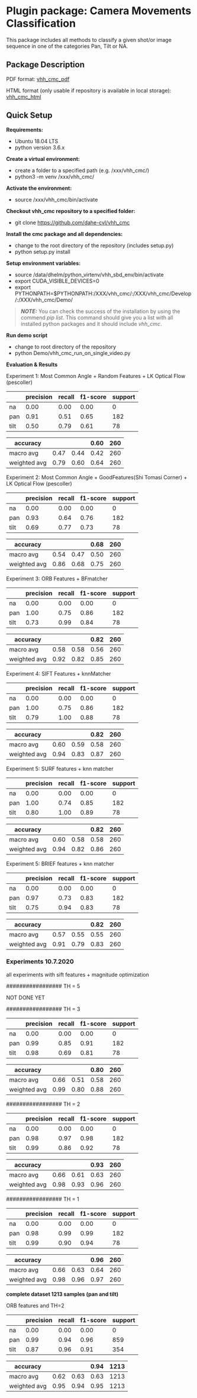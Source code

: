 # Plugin package: Camera Movements Classification

This package includes all methods to classify a given shot/or image sequence in one of the categories Pan, Tilt or NA.

## Package Description

PDF format: [vhh_cmc_pdf](https://github.com/dahe-cvl/vhh_cmc/blob/master/ApiSphinxDocumentation/build/latex/vhhpluginpackagecameramovementsclassificationvhh_cmc.pdf)
    
HTML format (only usable if repository is available in local storage): [vhh_cmc_html](https://github.com/dahe-cvl/vhh_cmc/blob/master/ApiSphinxDocumentation/build/html/index.html)
    
    
## Quick Setup

**Requirements:**

   * Ubuntu 18.04 LTS
   * python version 3.6.x

**Create a virtual environment:**

   * create a folder to a specified path (e.g. /xxx/vhh_cmc/)
   * python3 -m venv /xxx/vhh_cmc/

**Activate the environment:**

   * source /xxx/vhh_cmc/bin/activate

**Checkout vhh_cmc repository to a specified folder:**

   * git clone https://github.com/dahe-cvl/vhh_cmc

**Install the cmc package and all dependencies:**

   * change to the root directory of the repository (includes setup.py)
   * python setup.py install

**Setup environment variables:**

   * source /data/dhelm/python_virtenv/vhh_sbd_env/bin/activate
   * export CUDA_VISIBLE_DEVICES=0
   * export PYTHONPATH=$PYTHONPATH:/XXX/vhh_cmc/:/XXX/vhh_cmc/Develop/:/XXX/vhh_cmc/Demo/


> **_NOTE:_**
  You can check the success of the installation by using the commend *pip list*. This command should give you a list
  with all installed python packages and it should include *vhh_cmc*.

**Run demo script**

   * change to root directory of the repository
   * python Demo/vhh_cmc_run_on_single_video.py


**Evaluation & Results**

Experiment 1:
Most Common Angle + Random Features + LK Optical Flow (pescoller)

|      | precision  | recall  | f1-score  | support  |
|------|------------|---------|-----------|----------|
| na   |    0.00    |   0.00  |    0.00   |     0    |
| pan  |    0.91    |   0.51  |    0.65   |   182    |
| tilt |    0.50    |   0.79  |    0.61   |    78    |


|     accuracy   |      |      | 0.60   |    260 |
|----------------|------|------|--------|--------|
|    macro avg   | 0.47 | 0.44 | 0.42   |    260 |
| weighted avg   | 0.79 | 0.60 | 0.64   |    260 |


Experiment 2:
Most Common Angle + GoodFeatures(Shi Tomasi Corner) + LK Optical Flow (pescoller)

|      | precision  | recall  | f1-score  | support  |
|------|------------|---------|-----------|----------|
| na   |    0.00    |   0.00  |    0.00   |     0    |
| pan  |    0.93    |   0.64  |    0.76   |   182    |
| tilt |    0.69    |   0.77  |    0.73   |    78    |


|     accuracy   |      |      | 0.68   |    260 |
|----------------|------|------|--------|--------|
|    macro avg   | 0.54 | 0.47 | 0.50   |    260 |
| weighted avg   | 0.86 | 0.68 | 0.75   |    260 |



Experiment 3: 
ORB Features + BFmatcher 

|      | precision  | recall  | f1-score  | support  |
|------|------------|---------|-----------|----------|
| na   |    0.00    |   0.00  |    0.00   |     0    |
| pan  |    1.00    |   0.75  |    0.86   |   182    |
| tilt |    0.73    |   0.99  |    0.84   |    78    |


|     accuracy   |      |      | 0.82   |    260 |
|----------------|------|------|--------|--------|
|    macro avg   | 0.58 | 0.58 | 0.56   |    260 |
| weighted avg   | 0.92 | 0.82 | 0.85   |    260 |


Experiment 4:
SIFT Features + knnMatcher

|      | precision  | recall  | f1-score  | support  |
|------|------------|---------|-----------|----------|
| na   |    0.00    |   0.00  |    0.00   |     0    |
| pan  |    1.00    |   0.75  |    0.86   |   182    |
| tilt |    0.79    |   1.00  |    0.88   |    78    |


|     accuracy   |      |      | 0.82   |    260 |
|----------------|------|------|--------|--------|
|    macro avg   | 0.60 | 0.59 | 0.58   |    260 |
| weighted avg   | 0.94 | 0.83 | 0.87   |    260 |


Experiment 5:
SURF features + knn matcher

|      | precision  | recall  | f1-score  | support  |
|------|------------|---------|-----------|----------|
| na   |    0.00    |   0.00  |    0.00   |     0    |
| pan  |    1.00    |   0.74  |    0.85   |   182    |
| tilt |    0.80    |   1.00  |    0.89   |    78    |


|     accuracy   |      |      | 0.82   |    260 |
|----------------|------|------|--------|--------|
|    macro avg   | 0.60 | 0.58 | 0.58   |    260 |
| weighted avg   | 0.94 | 0.82 | 0.86   |    260 |

Experiment 5:
BRIEF features + knn matcher

|      | precision  | recall  | f1-score  | support  |
|------|------------|---------|-----------|----------|
| na   |    0.00    |   0.00  |    0.00   |     0    |
| pan  |    0.97    |   0.73  |    0.83   |   182    |
| tilt |    0.75    |   0.94  |    0.83   |    78    |


|     accuracy   |      |      | 0.82   |    260 |
|----------------|------|------|--------|--------|
|    macro avg   | 0.57 | 0.55 | 0.55   |    260 |
| weighted avg   | 0.91 | 0.79 | 0.83   |    260 |


### Experiments 10.7.2020

all experiments with sift features + magnitude optimization

#################
TH = 5

NOT DONE YET

#################
TH = 3

|      | precision  | recall  | f1-score  | support  |
|------|------------|---------|-----------|----------|
| na   |    0.00    |   0.00  |    0.00   |     0    |
| pan  |    0.99    |   0.85  |    0.91   |   182    |
| tilt |    0.98    |   0.69  |    0.81   |    78    |


|     accuracy   |      |      | 0.80   |    260 |
|----------------|------|------|--------|--------|
|    macro avg   | 0.66 | 0.51 | 0.58   |    260 |
| weighted avg   | 0.99 | 0.80 | 0.88   |    260 |


#################
TH = 2

|      | precision  | recall  | f1-score  | support  |
|------|------------|---------|-----------|----------|
| na   |    0.00    |   0.00  |    0.00   |     0    |
| pan  |    0.98    |   0.97  |    0.98   |   182    |
| tilt |    0.99    |   0.86  |    0.92   |    78    |


|     accuracy   |      |      | 0.93   |    260 |
|----------------|------|------|--------|--------|
|    macro avg   | 0.66 | 0.61 | 0.63   |    260 |
| weighted avg   | 0.98 | 0.93 | 0.96   |    260 |



#################
TH = 1

|      | precision  | recall  | f1-score  | support  |
|------|------------|---------|-----------|----------|
| na   |    0.00    |   0.00  |    0.00   |     0    |
| pan  |    0.98    |   0.99  |    0.99   |   182    |
| tilt |    0.99    |   0.90  |    0.94   |    78    |


|     accuracy   |      |      | 0.96   |    260 |
|----------------|------|------|--------|--------|
|    macro avg   | 0.66 | 0.63 | 0.64   |    260 |
| weighted avg   | 0.98 | 0.96 | 0.97   |    260 |


**complete dataset 1213 samples (pan and tilt)**

ORB features and TH=2

|      | precision  | recall  | f1-score  | support  |
|------|------------|---------|-----------|----------|
| na   |    0.00    |   0.00  |    0.00   |     0    |
| pan  |    0.99    |   0.94  |    0.96   |   859    |
| tilt |    0.87    |   0.96  |    0.91   |   354    |


|     accuracy   |      |      | 0.94   |    1213 |
|----------------|------|------|--------|--------|
|    macro avg   | 0.62 | 0.63 | 0.63   |    1213 |
| weighted avg   | 0.95 | 0.94 | 0.95   |    1213 |

